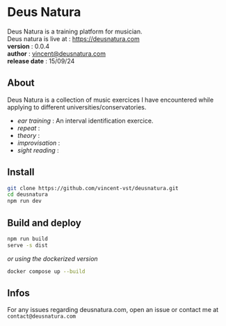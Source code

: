 # Deus Natura 


Deus Natura is a training platform for musician.   
Deus natura is live at : https://deusnatura.com    
__version__ : 0.0.4   
__author__ : vincent@deusnatura.com   
__release date__ : 15/09/24   

<!-- [image](presentation) -->

## About 

Deus Natura is a collection of music exercices I have encountered while applying to different universities/conservatories.   
- *ear training* : An interval identification exercice. 
- *repeat* : 
- *theory* : 
- *improvisation* : 
- *sight reading* : 


## Install 

```bash
git clone https://github.com/vincent-vst/deusnatura.git
cd deusnatura
npm run dev
```

## Build and deploy

```bash
npm run build
serve -s dist
```

*or using the dockerized version*  

```bash
docker compose up --build
```



## Infos 

For any issues regarding deusnatura.com, open an issue or contact me at `contact@deusnatura.com`   


